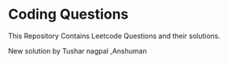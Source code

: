 # Coding Questions
This Repository Contains Leetcode Questions and their solutions.

New solution by Tushar nagpal ,Anshuman 





